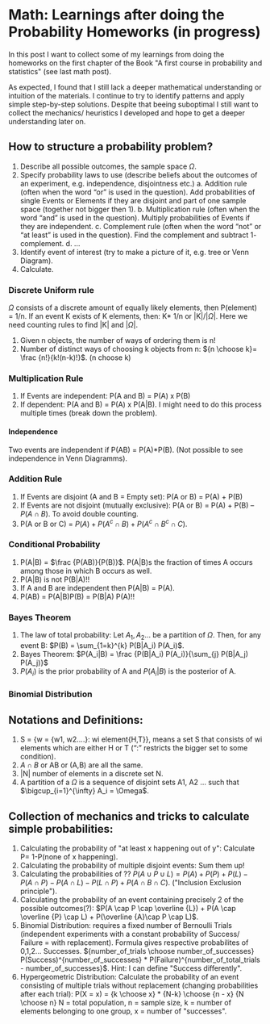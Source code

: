 # Math: Learnings after doing the Probability Homeworks (in progress)

In this post I want to collect some of my learnings from doing the homeworks on the first chapter of the Book "A first course in probability and statistics" (see last math post).

As expected, I found that I still lack a deeper mathematical understanding or intuition of the materials. I continue to try to identify patterns and apply simple step-by-step solutions. 
Despite that beeing suboptimal I still want to collect the mechanics/ heuristics I developed and hope to get a deeper understanding later on.

## How to structure a probability problem?
1.	Describe all possible outcomes, the sample space $\Omega$.
2.	Specify probability laws to use (describe beliefs about the outcomes of an experiment, e.g. independence, disjointness etc.)
a.	Addition rule (often when the word “or” is used in the question). Add probabilities of single Events or Elements if they are disjoint and part of one sample space (together not bigger then 1).
b.	Multiplication rule (often when the word “and” is used in the question). Multiply probabilities of Events if they are independent.
c.	Complement rule (often when the word “not” or “at least” is used in the question). Find the complement and subtract 1- complement.
d.	…
3.	Identify event of interest (try to make a picture of it, e.g. tree or Venn Diagram).
4.	Calculate.

### Discrete Uniform rule
$\Omega$ consists of a discrete amount of equally likely elements, then P(element) = 1/n. If an event K exists of K elements, then: K* 1/n or |K|/$|\Omega|$. Here we need counting rules to find |K| and $|\Omega|$.
1.	Given n objects, the number of ways of ordering them is n!
2.	Number of distinct ways of choosing k objects from n: ${n \choose k}= \frac {n!}{k!(n-k)!}$. (n choose k)

### Multiplication Rule
1.	If Events are independent: P(A and B) = P(A) x P(B)
2.	If dependent: P(A and B) = P(A) x P(A|B). I might need to do this process multiple times (break down the problem).

#### Independence
Two events are independent if P(AB) = P(A)*P(B). (Not possible to see independence in Venn Diagramms).

### Addition Rule
1.	If Events are disjoint (A and B = Empty set): P(A or B) = P(A) + P(B)
2.	If Events are not disjoint (mutually exclusive): P(A or B) = P(A) + P(B) – $P(A \cap B)$. To avoid double counting.
3.	P(A or B or C) = $P(A) + P(A^{c} \cap B) + P(A^{c} \cap B^{c} \cap C)$.

### Conditional Probability
1.	P(A|B) = $\frac {P(AB)}{P(B)}$. P(A|B)s the fraction of times A occurs among those in which B occurs as well.
2.	P(A|B) is not P(B|A)!!
3.	If A and B are independent then P(A|B) = P(A).
4.	P(AB) = P(A|B)P(B) = P(B|A) P(A)!!

### Bayes Theorem
1.	The law of total probability: Let $A_1, A_2 …$ be a partition of $\Omega$. Then, for any event B: $P(B) = \sum_{1=k}^{k} P(B|A_i) P(A_i)$.
2.	Bayes Theorem: $P(A_i|B) = \frac {P(B|A_i) P(A_i)}{\sum_{j} P(B|A_j) P(A_j)}$
3.	$P(A_i)$ is the prior probability of A and $P(A_i|B)$ is the posterior of A.

### Binomial Distribution

## Notations and Definitions:
1.	S = {w = {w1, w2….}: wi element{H,T}}, means a set S that consists of wi elements which are either H or T (“:” restricts the bigger set to some condition).
2.	$A \cap B$ or AB or (A,B) are all the same.
3.	|N| number of elements in a discrete set N.
4.	A partition of a $\Omega$ is a sequence of disjoint sets A1, A2 … such that $\bigcup_{i=1}^{\infty} A_i = \Omega$.


## Collection of mechanics and tricks to calculate simple probabilities:

1. Calculating the probability of "at least x happening out of y": Calculate P= 1-P(none of x happening).
2. Calculating the probability of multiple disjoint events: Sum them up!
3. Calculating the probabilities of ?? $P(A \cup P \cup L) = P(A) + P(P) + P(L) - P(A \cap P) - P(A \cap L) - P(L \cap P) +  P(A \cap B \cap C)$. ("Inclusion Exclusion principle").
4. Calculating the probability of an event containing precisely 2 of the possible outcomes(?): $P(A \cap P \cap \overline {L}) + P(A \cap \overline {P} \cap L) + P(\overline {A}\cap P \cap L)$.
5. Binomial Distribution: requires a fixed number of Bernoulli Trials (independent experiments with a constant probability of Success/ Failure = with replacement). Formula gives respective probabilites of 0,1,2... Successes. ${number_of_trials \choose number_of_successes}  P(Success)^{number_of_successes} * P(Failure)^{number_of_total_trials - number_of_successes}$. Hint: I can define "Success differently".
6. Hypergeometric Distribution: Calculate the probability of an event consisting of multiple trials without replacement (changing probabilities after each trial): P(X = x) = {k \choose x} * {N-k} \choose {n - x} {N \choose n} N = total population, n = sample size, k = number of elements belonging to one group, x = number of "successes".
